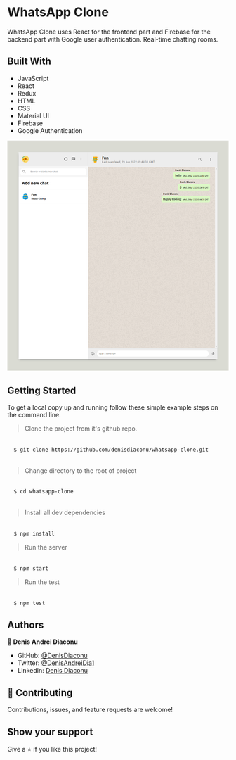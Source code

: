# WhatsApp Clone

WhatsApp Clone uses React for the frontend part and Firebase for the backend part with Google user authentication. Real-time chatting rooms.

## Built With

- JavaScript
- React
- Redux
- HTML
- CSS
- Material UI
- Firebase
- Google Authentication




![Page](https://github.com/denisdiaconu/whatsapp-clone/blob/master/src/images/page.png)


## Getting Started

To get a local copy up and running follow these simple example steps on the command line.

> Clone the project from it's github repo.
```bash

  $ git clone https://github.com/denisdiaconu/whatsapp-clone.git
  
```

> Change directory to the root of project
```bash

  $ cd whatsapp-clone
  
```
  
> Install all dev dependencies
```bash

  $ npm install

```

> Run the server
```bash

  $ npm start

```

> Run the test
```bash

  $ npm test

```

## Authors

👤 **Denis Andrei Diaconu**

- GitHub: [@DenisDiaconu](https://github.com/denisdiaconu)
- Twitter: [@DenisAndreiDia1](https://twitter.com/DenisAndreiDia1)
- LinkedIn: [Denis Diaconu](https://www.linkedin.com/in/denis-diaconu-1394091b7/)

## 🤝 Contributing

Contributions, issues, and feature requests are welcome!

## Show your support

Give a ⭐️ if you like this project!
